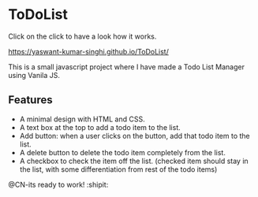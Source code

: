# ToDoList
Click on the click to have a look how it works.

https://yaswant-kumar-singhi.github.io/ToDoList/

This is a small javascript project where I have made a Todo List Manager using Vanila JS.

## Features

- A minimal design with HTML and CSS.
- A text box at the top to add a todo item to the list.
- Add button: when a user clicks on the button, add that todo item to the list.
- A delete button to delete the todo item completely from the list.
- A checkbox to check the item off the list. (checked item should stay in the list, with some differentiation from rest of the todo items)

@CN-its ready to work! :shipit: 
